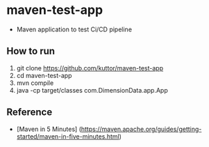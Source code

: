 # maven-test-app
- Maven application to test Ci/CD pipeline

## How to run
1. git clone https://github.com/kuttor/maven-test-app
2. cd maven-test-app
3. mvn compile
4. java -cp target/classes com.DimensionData.app.App

## Reference
- [Maven in 5 Minutes] (https://maven.apache.org/guides/getting-started/maven-in-five-minutes.html)
